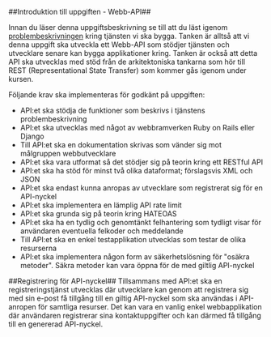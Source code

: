 ##Introduktion till uppgiften - Webb-API##

Innan du läser denna uppgiftsbeskrivning se till att du läst igenom [problembeskrivningen](#) kring tjänsten vi ska bygga.
Tanken är alltså att vi denna uppgift ska utveckla ett Webb-API som stödjer tjänsten och utvecklare senare kan bygga applikationer kring. Tanken är också att detta API ska utvecklas med stöd från de arkitektoniska tankarna som hör till REST (Representational State Transfer) som kommer gås igenom under kursen.

Följande krav ska implementeras för godkänt på uppgiften:

* API:et ska stödja de funktioner som beskrivs i tjänstens problembeskrivning
* API:et ska utvecklas med något av webbramverken Ruby on Rails eller Django
* Till API:et ska en dokumentation skrivas som vänder sig mot målgruppen webbutvecklare
* API:et ska vara utformat så det stödjer sig på teorin kring ett RESTful API
* API:et ska ha stöd för minst två olika dataformat; förslagsvis XML och JSON
* API:et ska endast kunna anropas av utvecklare som registrerat sig för en API-nyckel
* API:et ska implementera en lämplig API rate limit  
* API:et ska grunda sig på teorin kring HATEOAS
* API:et ska ha en tydlig och genomtänkt felhantering som tydligt visar för användaren eventuella felkoder och meddelande
* Till API:et ska en enkel testapplikation utvecklas som testar de olika resurserna
* API:et ska implementera någon form av säkerhetslösning för "osäkra metoder". Säkra metoder kan vara öppna för de med giltlig API-nyckel


##Registrering för API-nyckel##
Tillsammans med API:et ska en registreringstjänst utvecklas där utvecklare kan genom att registrera sig med sin e-post få tillgång till en giltig API-nyckel som ska användas i API-anropen för samtliga resurser. Det kan vara en vanlig enkel webbapplikation där användaren registrerar sina kontaktuppgifter och kan därmed få tillgång till en genererad API-nyckel.